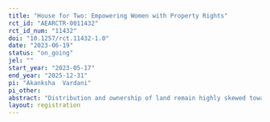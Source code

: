 ```yaml
---
title: "House for Two: Empowering Women with Property Rights"
rct_id: "AEARCTR-0011432"
rct_id_num: "11432"
doi: "10.1257/rct.11432-1.0"
date: "2023-06-19"
status: "on_going"
jel: ""
start_year: "2023-05-17"
end_year: "2025-12-31"
pi: "Akanksha  Vardani"
pi_other:
abstract: "Distribution and ownership of land remain highly skewed towards men across the world. While there is an increasing focus in the policy sphere on bridging this gap, our understanding of how strengthening property rights impact women’s well-being is limited. This project runs a randomized experiment to study the impact of improving residential property rights for women on their welfare. In collaboration with the local government, the project will conduct an awareness campaign in rural villages in Pune, India, creating exogenous variation in the strength of realized women’s property rights. We will then study the effect of these improved rights on female empowerment through measures such as intra-household bargaining power, the incidence of domestic violence and land security."
layout: registration
---
```


